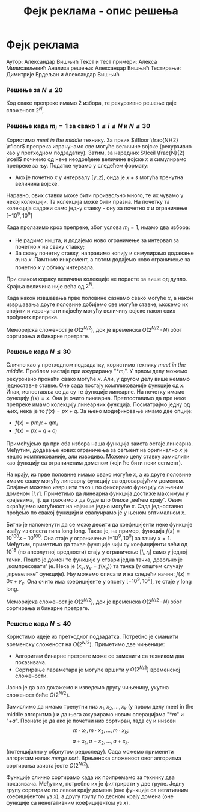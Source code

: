 ﻿---
title: Фејк реклама - опис решења
---

# Фејк реклама

Аутор: Александар Вишњић
Текст и тест примери: Алекса Милисављевић
Анализа решења: Александар Вишњић
Тестирање: Димитрије Ердељан и Александар Вишњић

### ﻿Решење за $N\leq 20$
Код сваке препреке имамо $2$ избора, те рекурзивно решење даје сложеност $2^N$,

### ﻿Решење када $m_i=1$ за свако $1\leq i\leq N$ и $N \leq 30$
Користимо *meet in the middle* технику. За првих $\lfloor \frac{N}{2} \rfloor$ препрека израчунамо све могуће величине војске (рекурзивно као у претходном подзадатку). Затим, за наредних $\lceil \frac{N}{2} \rceil$ почнемо од неке неодређене величине војске $x$ и симулирамо препреке за њу. Податке чувамо у следећем формату:

* Ако је почетно $x$ у интервалу $[y,z]$, онда је $x+s$ могућа тренутна величина војске.

Наравно, ових ставки може бити произвољно много, те их чувамо у некој колекцији. Та колекција може бити празна. На почетку та колекција садржи само једну ставку - ону за почетно $x$ и ограничење $[-10^9,10^9]$

 Када пролазимо кроз препреке, због услова $m_i=1$, имамо два избора:

* Не радимо ништа, и додајемо ново ограничење за интервал за почетно $x$ на сваку ставку;
* За сваку почетну ставку, направимо копију и симулирамо додавање $a_i$ на $x$.  Памтимо инкремент, а потом додајемо ново ограничење за почетно $x$ у облику интервала. 

При сваком кораку величина колекције не порасте за више од дупло. Крајња величина није већа од $2^N$. 

Када након извшавања прве половине сазнамо свако могуће $x$, а након извршавања друге половине добијемо све могуће ставке, можемо их спојити и израчунати највећу могућу величину војске након свих прођених препрека.

Меморијска сложеност је $O(2^{N/2})$, док је временска $O(2^{N/2} \cdot N)$ због сортирања и бинарне претраге.

### ﻿Решење када $N \leq 30$
Слично као у претходном подзадатку, користимо технику *meet in the middle*. Проблем настаје при ажурирању "*$m_i$". У првом делу можемо рекурзивно пронаћи свако могуће $x$. Али, у другом делу више немамо једноставне ставке. Оне сада постају компликованије функције од $x$. Ипак, испоставља се да су те функције линеарне. На почетку имамо функцију $f(x)=x$. Она је очито линеарна. Претпоставимо да пре неке препреке имамо колекцију линеарних функција. Посматрајмо једну од њих, нека је то $f(x)=p x + q$. За њено модификовање имамо две опције:

* $f(x)=p m_i x + q m_i$
* $f(x) = px + q + a_i$

Примећујемо да при оба избора наша функција заиста остаје линеарна. Међутим, додавање нових ограничења за сегмент на оригинално $x$ је нешто компликованије, али изводиво. Можемо целу ставку замислити као функцију са ограниченим доменом (који ће бити неки сегмент).

На крају, из прве половине имамо свако могуће $x$, а из друге половине имамо сваку могућу линеарну функцију са одговарајућим доменом. Спајање можемо извршити тако што фиксирамо функцију са њеним доменом $[l,r]$. Приметимо да линеарна функција достиже максимум у крајевима, тј. да тражимо $x$ да буде што ближе „већем крају“. Овим скраћујемо могућност на највише једно могуће $x$. Сада једноставно прођемо по свакој функцији и евалуирамо је у њеном оптималном $x$.

Битно је напоменути да се може десити да коефицијенти неке функције изађу из опсега типа long long. Таква је, на пример, функција $f(x)=10^{100}x -10^{100}$. Она стаје у ограничење $[-10^9,10^9]$ за тачку $x=1$. Међутим, приметимо да такве функције чији су коефицијенти већи од $10^{18}$ (по апсолутној вредности) стају у ограничење $[l_i,r_i]$ само у једној тачки. Пошто је домен те функције у ствари једна тачка, довољно је „компресовати“ је. Нека је $(x_e,y_e=f(x_e))$ та тачка (у општем случају „превелике“ функције). Њу можемо описати и на следећи начин: $f(x) = 0x + y_e$. Она очито има коефицијенте у опсегу $[-10^9,10^9]$, те стаје у long long.

Меморијска сложеност је $O(2^{N/2})$, док је временска $O(2^{N/2} \cdot N)$ због сортирања и бинарне претраге.

### Решење када $N \leq 40$

Користимо идеје из претходног подзадатка. Потребно је смањити временску сложеност на $O(2^{N/2})$. Приметимо две чињенице:

* Алгоритам бинарне претраге може се заменити са техником два показивача.
* Сортирање параметара је могуће вршити у $O(2^{N/2})$ временској сложености.

Јасно је да ако докажемо и изведемо другу чињеницу, укупна сложеност биће $O(2^{N/2})$.

Замислимо да имамо тренутни низ $x_1,x_2,\ldots ,x_k$ (у првом делу meet in the middle алгоритма ) и да њега ажурирамо новим операцијама "*$m$" и "+$a$". Познато је да ако је почетни низ сортиран, тада су и низови $$m\cdot x_1,m\cdot x_2, \ldots, m\cdot x_k;$$ $$a+x_1, a+x_2, \ldots ,a+x_k.$$ (потенцијално у обрнутом редоследу). Сада можемо применити алгоритам налик *merge sort*. Временска сложеност овог алгоритма сортирања заиста јесте $O(2^{N/2})$.

Функције слично сортирамо када их припремамо за технику два показивача. Међутим, потребно их је филтрирати у две групе. Једну групу сортирамо по левом крају домена (оне функције са негативним коефицијентом уз $x$), а другу групу по десном крају домена (оне функције са ненегативним коефицијентом уз $x$).



